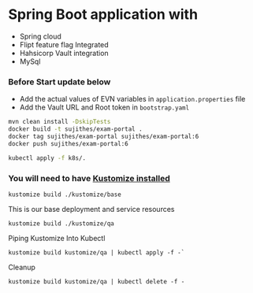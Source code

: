 # Spring Boot application with 
- Spring cloud
- Flipt feature flag Integrated
- Hahsicorp Vault integration
- MySql

### Before Start update below
- Add the actual values of EVN variables in `application.properties` file
- Add the Vault URL and Root token in `bootstrap.yaml`


```bash
mvn clean install -DskipTests
docker build -t sujithes/exam-portal .
docker tag sujithes/exam-portal sujithes/exam-portal:6
docker push sujithes/exam-portal:6

kubectl apply -f k8s/.
```

### You will need to have [Kustomize installed](https://github.com/kubernetes-sigs/kustomize/blob/master/docs/INSTALL.md)
```agsl
kustomize build ./kustomize/base
```

This is our base deployment and service resources
```agsl
kustomize build ./kustomize/qa
```

Piping Kustomize Into Kubectl

```agsl
kustomize build kustomize/qa | kubectl apply -f -`
```

Cleanup
```agsl
kustomize build kustomize/qa | kubectl delete -f -
```